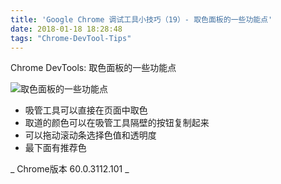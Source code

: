 ```yaml
---
title: 'Google Chrome 调试工具小技巧（19）- 取色面板的一些功能点'
date: 2018-01-18 18:28:48
tags: "Chrome-DevTool-Tips"
---
```

Chrome DevTools:  取色面板的一些功能点

![取色面板的一些功能点](/images/tip19.png)

- 吸管工具可以直接在页面中取色
- 取道的颜色可以在吸管工具隔壁的按钮复制起来
- 可以拖动滚动条选择色值和透明度
- 最下面有推荐色


_ Chrome版本 60.0.3112.101 _
